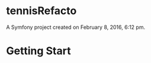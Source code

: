 tennisRefacto
=============

A Symfony project created on February 8, 2016, 6:12 pm.

Getting Start
=============


